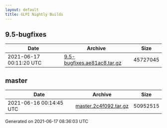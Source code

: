 ```yaml
---
layout: default
title: GLPI Nightly Builds
---
```


## 9.5-bugfixes

Date|Archive|Size
---|---|---
2021-06-17 00:11:20 UTC|[9.5-bugfixes.ae81ac8.tar.gz](9.5-bugfixes.ae81ac8.tar.gz)|45727045

## master

Date|Archive|Size
---|---|---
2021-06-16 00:14:45 UTC|[master.2c4f092.tar.gz](master.2c4f092.tar.gz)|50952515

Generated on 2021-06-17 08:36:03 UTC
